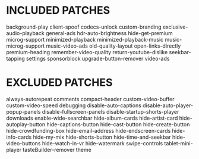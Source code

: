 # INCLUDED PATCHES
background-play
client-spoof
codecs-unlock
custom-branding
exclusive-audio-playback
general-ads
hdr-auto-brightness
hide-get-premium
microg-support
minimized-playback
minimized-playback-music
music-microg-support
music-video-ads
old-quality-layout
open-links-directly
premium-heading
remember-video-quality
return-youtube-dislike
seekbar-tapping
settings
sponsorblock
upgrade-button-remover
video-ads
# EXCLUDED PATCHES
always-autorepeat
comments
compact-header
custom-video-buffer
custom-video-speed
debugging
disable-auto-captions
disable-auto-player-popup-panels
disable-fullscreen-panels
disable-startup-shorts-player
downloads
enable-wide-searchbar
hide-album-cards
hide-artist-card
hide-autoplay-button
hide-captions-button
hide-cast-button
hide-create-button
hide-crowdfunding-box
hide-email-address
hide-endscreen-cards
hide-info-cards
hide-my-mix
hide-shorts-button
hide-time-and-seekbar
hide-video-buttons
hide-watch-in-vr
hide-watermark
swipe-controls
tablet-mini-player
tasteBuilder-remover
theme
